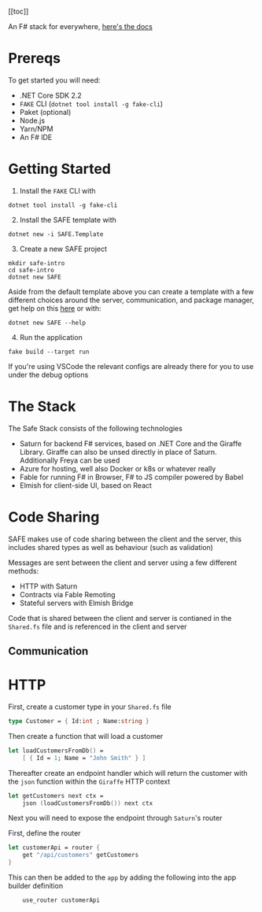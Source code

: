 [[toc]]

An F# stack for everywhere, [here's the docs](https://safe-stack.github.io)

# Prereqs

To get started you will need:

- .NET Core SDK 2.2
- `FAKE` CLI (`dotnet tool install -g fake-cli`)
- Paket (optional)
- Node.js
- Yarn/NPM
- An F# IDE

# Getting Started

1. Install the `FAKE` CLI with

```
dotnet tool install -g fake-cli
```

2. Install the SAFE template with

```
dotnet new -i SAFE.Template
```

3. Create a new SAFE project

```
mkdir safe-intro
cd safe-intro
dotnet new SAFE
```

Aside from the default template above you can create a template with a few different choices around the server, communication, and package manager, get help on this [here](https://safe-stack.github.io/docs/template-overview/#template-options) or with:

```
dotnet new SAFE --help
```

4. Run the application

```
fake build --target run
```

If you're using VSCode the relevant configs are already there for you to use under the debug options

# The Stack

The Safe Stack consists of the following technologies

- Saturn for backend F# services, based on .NET Core and the Giraffe Library. Giraffe can also be unsed directly in place of Saturn. Additionally Freya can be used
- Azure for hosting, well also Docker or k8s or whatever really
- Fable for running F# in Browser, F# to JS compiler powered by Babel
- Elmish for client-side UI, based on React

# Code Sharing

SAFE makes use of code sharing between the client and the server, this includes shared types as well as behaviour (such as validation)

Messages are sent between the client and server using a few different methods:

- HTTP with Saturn
- Contracts via Fable Remoting
- Stateful servers with Elmish Bridge

Code that is shared between the client and server is contianed in the `Shared.fs` file and is referenced in the client and server

## Communication

# HTTP

First, create a customer type in your `Shared.fs` file

```fs
type Customer = { Id:int ; Name:string }
```

Then create a function that will load a customer

```fs
let loadCustomersFromDb() =
    [ { Id = 1; Name = "John Smith" } ]
```

Thereafter create an endpoint handler which will return the customer with the `json` function within the `Giraffe` HTTP context

```fs
let getCustomers next ctx =
    json (loadCustomersFromDb()) next ctx
```

Next you will need to expose the endpoint through `Saturn`'s router

First, define the router

```fs
let customerApi = router {
    get "/api/customers" getCustomers
}
```

This can then be added to the `app` by adding the following into the app builder definition

```fs
    use_router customerApi
```
